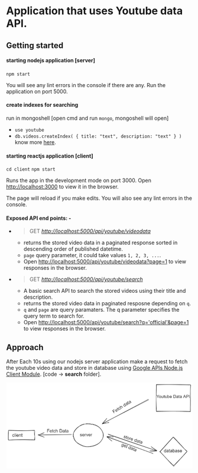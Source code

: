 # Application that uses Youtube data API.

## Getting started

#### **starting nodejs application [server]**

`npm start`

You will see any lint errors in the console if there are any.
Run the application on port 5000.

#### **create indexes for searching**

run in mongoshell [open cmd and run `mongo`, mongoshell will open]

- `use youtube`
- `db.videos.createIndex( { title: "text", description: "text" } )`
  know more [here](https://docs.mongodb.com/manual/text-search/).

#### **starting reactjs application [client]**

`cd client`
`npm start`

Runs the app in the development mode on port 3000.
Open [http://localhost:3000](http://localhost:3000) to view it in the browser.

The page will reload if you make edits.
You will also see any lint errors in the console.

#### **Exposed API end points: -**

- > GET _[http://localhost:5000/api/youtube/videodata](http://localhost:5000/api/youtube/videodata)_

  - returns the stored video data in a paginated response sorted in descending order of published datetime.
  - `page` query parameter, it could take values `1, 2, 3, ...`.
  - Open [http://localhost:5000/api/youtube/videodata?page=1](http://localhost:5000/api/youtube/videodata?page=1) to view responses in the browser.

- > GET _[http://localhost:5000/api/youtube/search](http://localhost:5000/api/youtube/search)_
  - A basic search API to search the stored videos using their title and description.
  - returns the stored video data in paginated resposne depending on `q`.
  - `q` and `page` are query paramaters. The q parameter specifies the query term to search for.
  - Open [http://localhost:5000/api/youtube/search?q='official'&page=1](http://localhost:5000/api/youtube/search?q='official'&page=1) to view responses in the browser.

## Approach

After Each 10s using our nodejs server application make a request to fetch the youtube video data and store in database using [Google APIs Node.js Client Module](https://github.com/googleapis/google-api-nodejs-client). [code -> **search** folder].

![alt text](./diagram.png)
